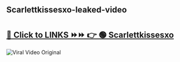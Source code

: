 
 ## Scarlettkissesxo-leaked-video 

# <h2><a href="https://clipsfans.com/Scarlettkissesxo&ref=git">🔗 Click to LINKS ⏩⏩ 👉 🟢 Scarlettkissesxo </a></h2>

<a href="https://clipsfans.com/Scarlettkissesxo&ref=git" rel="nofollow" data-target="animated-image.originalLink"><img src="https://i.ibb.co.com/xMMVF88/686577567.gif" alt="Viral Video Original" style="max-width: 100%; display: inline-block;" data-target="animated-image.originalImage"></a>
